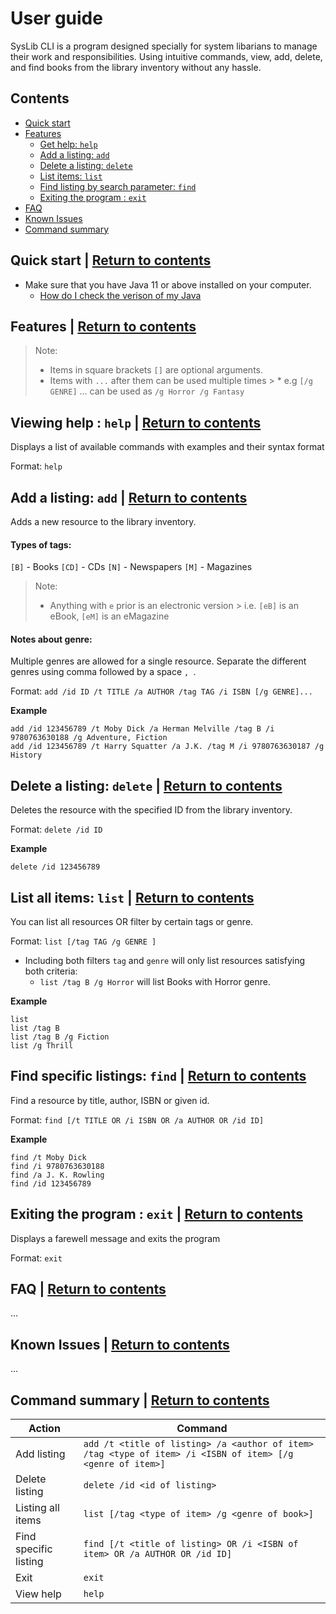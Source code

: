 # User guide
SysLib CLI is a program designed specially for system libarians to manage their work and responsibilities. Using intuitive commands, view, add, delete, and find books from the library inventory without any hassle.

## Contents
* [Quick start](#quick-start--return-to-contents)
* [Features](#features--return-to-contents)
    * [Get help: `help`](#viewing-help--help--return-to-contents)
    * [Add a listing: `add`](#add-a-listing-add--return-to-contents)
    * [Delete a listing: `delete`](#delete-a-listing-delete--return-to-contents)
    * [List items: `list`](#list-all-items-list--return-to-contents)
    * [Find listing by search parameter: `find`](#find-specific-listings-find--return-to-contents)
    * [Exiting the program : `exit`](#exiting-the-program--exit--return-to-contents)
* [FAQ](#faq--return-to-contents)
* [Known Issues](#known-issues--return-to-contents)
* [Command summary](#command-summary--return-to-contents)


## Quick start | [Return to contents](#Contents)
- Make sure that you have Java 11 or above installed on your computer.
    - [How do I check the verison of my Java](https://www.java.com/en/download/help/version_manual.html)

## Features | [Return to contents](#Contents)

> Note:
> - Items in square brackets `[]` are optional arguments.
> - Items with `...` after them can be used multiple times
    >    * e.g `[/g GENRE]` ... can be used as `/g Horror /g Fantasy`

## Viewing help : `help` | [Return to contents](#Contents)
Displays a list of available commands with examples and their syntax format

Format: `help`

## Add a listing: `add` | [Return to contents](#Contents)

Adds a new resource to the library inventory.

#### Types of tags:
`[B]` - Books
`[CD]` - CDs
`[N]` - Newspapers
`[M]` - Magazines

> Note:
> - Anything with `e` prior is an electronic version
    > i.e. `[eB]` is an eBook, `[eM]` is an eMagazine

#### Notes about genre:
Multiple genres are allowed for a single resource. Separate the different genres using comma followed by a space `, `.

Format: `add /id ID /t TITLE /a AUTHOR /tag TAG /i ISBN [/g GENRE]...`

**Example**
```
add /id 123456789 /t Moby Dick /a Herman Melville /tag B /i 9780763630188 /g Adventure, Fiction
add /id 123456789 /t Harry Squatter /a J.K. /tag M /i 9780763630187 /g History
```

## Delete a listing: `delete` | [Return to contents](#Contents)

Deletes the resource with the specified ID from the library inventory.

Format: `delete /id ID`

**Example**
```
delete /id 123456789
```

## List all items: `list` | [Return to contents](#Contents)
You can list all resources OR filter by certain tags or genre.

Format: `list [/tag TAG /g GENRE ]`
- Including both filters `tag` and `genre` will only list resources satisfying both criteria:
  - `list /tag B /g Horror` will list Books with Horror genre. 

**Example**
```
list
list /tag B
list /tag B /g Fiction
list /g Thrill
```

## Find specific listings: `find` | [Return to contents](#Contents)
Find a resource by title, author, ISBN or given id.

Format: `find [/t TITLE OR /i ISBN OR /a AUTHOR OR /id ID]`

**Example**
```
find /t Moby Dick
find /i 9780763630188
find /a J. K. Rowling
find /id 123456789
```

## Exiting the program : `exit` | [Return to contents](#Contents)
Displays a farewell message and exits the program

Format: `exit`


## FAQ | [Return to contents](#Contents)

...

## Known Issues | [Return to contents](#Contents)

...

## Command summary | [Return to contents](#Contents)

| Action                | Command                                                                                                    |
|-----------------------|------------------------------------------------------------------------------------------------------------|
| Add listing           | `add /t <title of listing> /a <author of item> /tag <type of item> /i <ISBN of item> [/g <genre of item>]` |
| Delete listing        | `delete /id <id of listing>`                                                                               |
| Listing all items     | `list [/tag <type of item> /g <genre of book>]`                                                            |
| Find specific listing | `find [/t <title of listing> OR /i <ISBN of item> OR /a AUTHOR OR /id ID]`                                 |
| Exit                  | `exit`                                                                                                     |
| View help             | `help`                                                                                                     |

